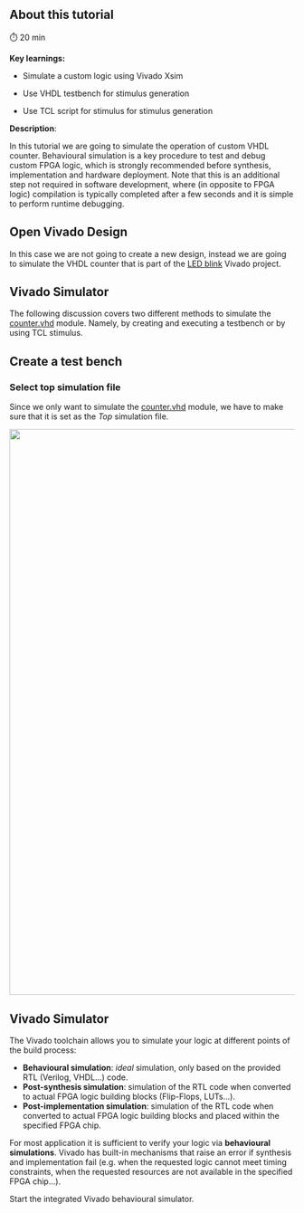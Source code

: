 ## About this tutorial 
:stopwatch: 20 min

**Key learnings:**

* Simulate a custom logic using Vivado Xsim

* Use VHDL testbench for stimulus generation

* Use TCL script for stimulus for stimulus generation

**Description**:

In this tutorial we are going to simulate the operation of custom VHDL counter. Behavioural simulation is a key procedure to test and debug custom FPGA logic, which is strongly recommended before synthesis, implementation and hardware deployment. Note that this is an additional step not required in software development, where (in opposite to FPGA logic) compilation is typically completed after a few seconds and it is simple to perform runtime debugging. 

## Open Vivado Design
In this case we are not going to create a new design, instead we are going to simulate the VHDL counter that is part of the [LED blink](https://github.com/dspsandbox/FPGA-Notes-for-Scientists/wiki/LED-blink) Vivado project. 

## Vivado Simulator
The following discussion covers two different methods to simulate the [counter.vhd](https://github.com/dspsandbox/FPGA-Notes-for-Scientists/blob/main/hdl/counter.vhd) module. Namely, by creating and executing a testbench or by using TCL stimulus. 






## Create a test bench


### Select top simulation file
Since we only want to simulate the [counter.vhd](https://github.com/dspsandbox/FPGA-Notes-for-Scientists/blob/main/hdl/counter.vhd) module, we have to make sure that it is set as the *Top* simulation file. 

<img src="https://github.com/dspsandbox/FPGA-Notes-for-Scientists/blob/main/doc/behavioural-simulation/set_top.png" width="1000"/>

## Vivado Simulator
The Vivado toolchain allows you to simulate your logic at different points of the build process:
 * **Behavioural simulation**: *ideal* simulation, only based on the provided RTL (Verilog, VHDL...) code.
 * **Post-synthesis simulation**: simulation of the RTL code when converted to actual FPGA logic building blocks (Flip-Flops, LUTs...). 
 * **Post-implementation simulation**: simulation of the RTL code when converted to actual FPGA logic building blocks and placed within the specified FPGA chip. 

For most application it is sufficient to verify your logic via **behavioural simulations**. Vivado has built-in mechanisms that raise an error if synthesis and implementation fail (e.g. when the requested logic cannot meet timing constraints, when the requested resources are not available in the specified FPGA chip...).


Start the integrated Vivado behavioural simulator. 


